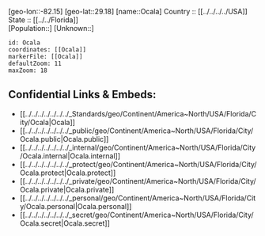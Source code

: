﻿---
location: [29.18,-82.15] 
mapzoom: [7,12] 
mapmarker: city 
type: City
tags:
- geo/City


SpocWebEntityId: 33051
isDeleted: false
confidential: public

---
[geo-lon::-82.15] 
[geo-lat::29.18] 
[name::Ocala] 
Country :: [[../../../../USA]]  
State :: [[../../Florida]]  
[Population::] 
[Unknown::] 


```leaflet
id: Ocala
coordinates: [[Ocala]] 
markerFile: [[Ocala]] 
defaultZoom: 11 
maxZoom: 18
```


## Confidential Links & Embeds: 
- [[../../../../../../../_Standards/geo/Continent/America~North/USA/Florida/City/Ocala|Ocala]] 
- [[../../../../../../../_public/geo/Continent/America~North/USA/Florida/City/Ocala.public|Ocala.public]] 
- [[../../../../../../../_internal/geo/Continent/America~North/USA/Florida/City/Ocala.internal|Ocala.internal]] 
- [[../../../../../../../_protect/geo/Continent/America~North/USA/Florida/City/Ocala.protect|Ocala.protect]] 
- [[../../../../../../../_private/geo/Continent/America~North/USA/Florida/City/Ocala.private|Ocala.private]] 
- [[../../../../../../../_personal/geo/Continent/America~North/USA/Florida/City/Ocala.personal|Ocala.personal]] 
- [[../../../../../../../_secret/geo/Continent/America~North/USA/Florida/City/Ocala.secret|Ocala.secret]] 
